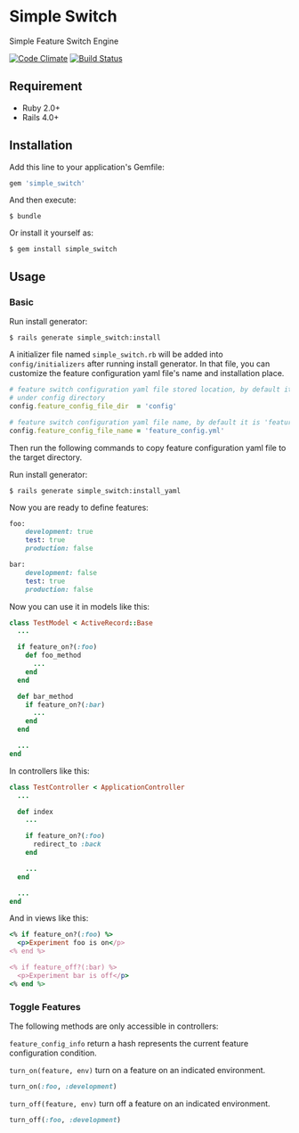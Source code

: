 # Simple Switch

Simple Feature Switch Engine

[![Code Climate](https://codeclimate.com/github/Sen-Zhang/simple_switch/badges/gpa.svg)](https://codeclimate.com/github/Sen-Zhang/simple_switch)
[![Build Status](https://travis-ci.org/Sen-Zhang/simple_switch.svg?branch=master)](https://travis-ci.org/Sen-Zhang/simple_switch)


## Requirement
* Ruby 2.0+
* Rails 4.0+

## Installation

Add this line to your application's Gemfile:

```ruby
gem 'simple_switch'
```

And then execute:

    $ bundle

Or install it yourself as:

    $ gem install simple_switch

## Usage

### Basic

Run install generator:

    $ rails generate simple_switch:install

A initializer file named `simple_switch.rb` will be added into `config/initializers` after running
install generator. In that file, you can customize the feature configuration yaml file's name and
installation place.

````ruby
# feature switch configuration yaml file stored location, by default it is stored
# under config directory
config.feature_config_file_dir  = 'config'

# feature switch configuration yaml file name, by default it is 'feature_config.yml'
config.feature_config_file_name = 'feature_config.yml'
````
Then run the following commands to copy feature configuration yaml file to the target directory.

Run install generator:

    $ rails generate simple_switch:install_yaml

Now you are ready to define features:
````ruby
foo:
    development: true
    test: true
    production: false

bar:
    development: false
    test: true
    production: false
````
Now you can use it in models like this:

````ruby
class TestModel < ActiveRecord::Base
  ...

  if feature_on?(:foo)
    def foo_method
      ...
    end
  end

  def bar_method
    if feature_on?(:bar)
      ...
    end
  end

  ...
end
````
In controllers like this:

````ruby
class TestController < ApplicationController
  ...

  def index
    ...

    if feature_on?(:foo)
      redirect_to :back
    end

    ...
  end

  ...
end
````
And in views like this:

````ruby
<% if feature_on?(:foo) %>
  <p>Experiment foo is on</p>
<% end %>

<% if feature_off?(:bar) %>
  <p>Experiment bar is off</p>
<% end %>
````
### Toggle Features

The following methods are only accessible in controllers:

`feature_config_info` return a hash represents the current feature configuration condition.

`turn_on(feature, env)` turn on a feature on an indicated environment.
````ruby
turn_on(:foo, :development)
````
`turn_off(feature, env)` turn off a feature on an indicated environment.
````ruby
turn_off(:foo, :development)
````
